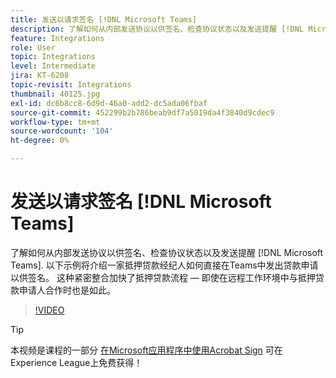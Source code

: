 ```yaml
---
title: 发送以请求签名 [!DNL Microsoft Teams]
description: 了解如何从内部发送协议以供签名、检查协议状态以及发送提醒 [!DNL Microsoft Teams]
feature: Integrations
role: User
topic: Integrations
level: Intermediate
jira: KT-6208
topic-revisit: Integrations
thumbnail: 40125.jpg
exl-id: dc6b8cc8-6d9d-46a0-add2-dc5ada06fbaf
source-git-commit: 452299b2b786beab9df7a5019da4f3840d9cdec9
workflow-type: tm+mt
source-wordcount: '104'
ht-degree: 0%

---
```


# 发送以请求签名 [!DNL Microsoft Teams]

了解如何从内部发送协议以供签名、检查协议状态以及发送提醒 [!DNL Microsoft Teams]. 以下示例将介绍一家抵押贷款经纪人如何直接在Teams中发出贷款申请以供签名。 这种紧密整合加快了抵押贷款流程 — 即使在远程工作环境中与抵押贷款申请人合作时也是如此。

>[!VIDEO](https://video.tv.adobe.com/v/346545?quality=12&learn=on&hidetitle=true)

>[!TIP]
>
>本视频是课程的一部分 [在Microsoft应用程序中使用Acrobat Sign](https://experienceleague.adobe.com/?recommended=Sign-U-1-2020.2) 可在Experience League上免费获得！
